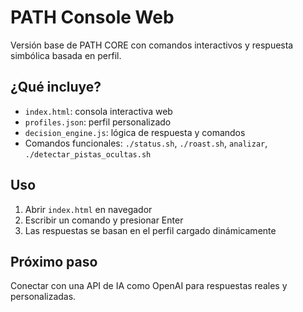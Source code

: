 
# PATH Console Web

Versión base de PATH CORE con comandos interactivos y respuesta simbólica basada en perfil.

## ¿Qué incluye?

- `index.html`: consola interactiva web
- `profiles.json`: perfil personalizado
- `decision_engine.js`: lógica de respuesta y comandos
- Comandos funcionales: `./status.sh`, `./roast.sh`, `analizar`, `./detectar_pistas_ocultas.sh`

## Uso

1. Abrir `index.html` en navegador
2. Escribir un comando y presionar Enter
3. Las respuestas se basan en el perfil cargado dinámicamente

## Próximo paso

Conectar con una API de IA como OpenAI para respuestas reales y personalizadas.

